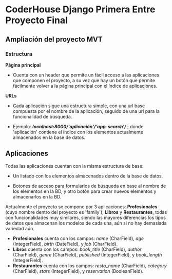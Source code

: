 # CoderHouse Django Primera Entre Proyecto Final

## Ampliación del proyecto MVT

### Estructura

**Página principal**

- Cuenta con un header que permite un fácil acceso a las aplicaciones que
  componen el proyecto, a su vez que hay un botón que permite fácilmente volver
  a la página principal con el índice de aplicaciones.

**URLs**

- Cada aplicación sigue una estructura simple, con una url base compuesta por
  el nombre de la aplicación, seguido de una url para la funcionalidad de
  búsqueda.

- Ejemplo: ***localhost:8000/'aplicación'/'app-search'/*** ; donde 'aplicación'
  contiene el índice con los elementos actualmente almacenados en la base de
  datos.

## Aplicaciones

Todas las aplicaciones cuentan con la misma estructura de base:

- Un listado con los elementos almacenados dentro de la base de datos.

- Botones de acceso para formularios de búsqueda en base al nombre de los
  elementos en la BD, y otro botón para crear nuevos elementos y almacenarlos
  en la BD.

Actualmente el proyecto se compone por 3 aplicaciones: **Profesionales** (cuyo
nombre dentro del proyecto es 'family'), **Libros** y **Restaurantes**, todas
con funcionalidades muy similares, siendo las mayores diferencias los tipos de
datos que almacenan los modelos de cada una, aún si no hay demasiada variedad
aún.

- **Profesionales** cuenta con los campos: *name* (CharField), *age* (IntegerField), *birth* (DateField), y *job* (CharField).
- **Libros** cuenta con los campos: *book_title* (CharField), *author*
  (CharField), *genre* (CharField), *published* (IntegerField), y *book_length*
  (IntegerField).
- **Restaurantes** cuenta con los campos: *resto_name* (CharField), *category*
  (CharField), *stars* (IntegerField), y *reservation* (BooleanField).
